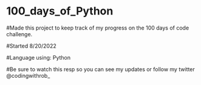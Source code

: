 # 100_days_of_Python

#Made this project to keep track of my progress on the 100 days of code challenge.

#Started 8/20/2022

#Language using: Python

#Be sure to watch this resp so you can see my updates or follow my twitter @codingwithrob_
